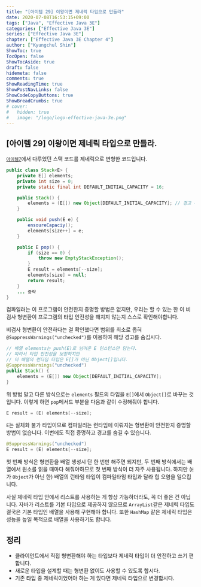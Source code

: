 ```yaml
---
title: "[아이템 29] 이왕이면 제네릭 타입으로 만들라"
date: 2020-07-08T16:53:15+09:00
tags: ["Java", "Effective Java 3E"]
categories: ["Effective Java 3E"]
series: ["Effective Java 3E"]
chapter: ["Effective Java 3E Chapter 4"]
author: ["Kyungchul Shin"]
ShowToc: true
TocOpen: false
ShowTocAside: true
draft: false
hidemeta: false
comments: true
ShowReadingTime: true
ShowPostNavLinks: false
ShowCodeCopyButtons: true
ShowBreadCrumbs: true
# cover:
#   hidden: true
#   image: "/logo/logo-effective-java-3e.png"
---
```

## [아이템 29] 이왕이면 제네릭 타입으로 만들라.

[`아이템7`](/posts/effective-java-3e/chapter-01/item7/)에서 다루었던 스택 코드를 제네릭으로 변형한 코드입니다.

```java
public class Stack<E> {
    private E[] elements;
    private int size = 0;
    private static final int DEFAULT_INITIAL_CAPACITY = 16;

    public Stack() {
        elements = (E[]) new Object[DEFAULT_INITIAL_CAPACITY]; // 경고 메세지 타입이 안전하지 않음
    }

    public void push(E e) {
        ensoureCapaciy();
        elements[size++] = e;
    }

    public E pop() {
        if (size == 0) {
            throw new EmptyStackException();
        }
        E result = elements[--size];
        elements[size] = null;
        return result;
    }
    ... 중략
}
```
컴파일러는 이 프로그램이 안전한지 증명할 방법은 없지만, 우리는 할 수 있는 한 이 비검사 형변환이 프로그램의  타입 안전성을 해치지 않는지 스스로 확인해야합니다.
   
비검사 형변환이 안전하다는 걸 확인했다면 범위를 최소로 좁혀 `@SuppressWarnings("unchecked")`를 이용하여 해당 경고를 숨깁시다.

``` java
// 배열 elements는 push(E)로 넘어온 E 인스턴스만 담는다.
// 따라서 타입 안전성을 보장하지만
// 이 배열의 런타임 타입은 E[]가 아닌 Object[]입니다.
@SuppressWarnings("unchecked")
public Stack() {
    elements = (E[]) new Object[DEFAULT_INITIAL_CAPACITY];
}
```

위 방법 말고 다른 방식으로는 `elements` 필드의 타입을 `E[]`에서 `Object[]`로 바꾸는 것입니다. 이렇게 하면 `pop`메서드 부분을 다음과 같이 수정해줘야 합니다.

``` java
E result = (E) elements[--size];
```

`E`는 실체화 불가 타입이므로 컴파일러는 런타임에 이뤄지는 형변환이 안전한지 증명할 방법이 없습니다. 이번에도 직접 증명하고 경고를 숨길 수 있습니다.

``` java
@SuppressWarnings("unchecked")
E result = (E) elements[--size];
```

첫 번째 방식은 형변환을 배열 생성시 단 한 번만 해주면 되지만, 두 번째 방식에서는 배열에서 원소를 읽을 때마다 해줘야하므로 첫 번째 방식이 더 자주 사용됩니다. 하지만
(`E`가 `Object`가 아닌 한) 배열의 런타임 타입이 컴파일타임 타입과 달라 힙 오염을 일으킵니다.
   
사실 제네릭 타입 안에서 리스트를 사용하는 게 항상 가능하더라도, 꼭 더 좋은 건 아닙니다. 자바가 리스트를 기본 타입으로 제공하지 않으므로 `ArrayList`같은 제네릭 타입도 결국은 기본 타입인 배열을 사용해 구현해야 합니다. 또한 `HashMap` 같은 제네릭 타입은 성능을 높일 목적으로 배열을 사용하기도 합니다.

## 정리
- 클라이언트에서 직접 형변환해야 하는 타입보다 제네릭 타입이 더 안전하고 쓰기 편합니다.
- 새로운 타입을 설계할 때는 형변환 없이도 사용할 수 있도록 합시다.
- 기존 타입 중 제네릭이었어야 하는 게 있다면 제네릭 타입으로 변경합시다.


